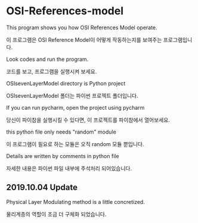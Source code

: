 # OSI-References-model

This program shows you how OSI References Model operate.

이 프로그램은 OSI Reference Model이 어떻게 작동하는지를 보여주는 프로그램입니다.

Look codes and run the program.

코드를 보고, 프로그램을 실행시켜 보세요.


OSIsevenLayerModel directory is Python project

OSIsevenLayerModel 폴더는 파이썬 프로젝트 폴더입니다.

If you can run pycharm, open the project using pycharm

당신이 파이참을 실행시킬 수 있다면, 이 프로젝트를 파이참에서 열어보세요.


this python file only needs "random" module

이 프로그램이 필요로 하는 모듈은 오직 random 모듈 뿐입니다.

Details are written by comments in python file

자세한 내용은 파이썬 파일 내부에 주석처리 되어있습니다.

## 2019.10.04 Update

Physical Layer Modulating method is a little concretized.

물리계층의 역할이 조금 더 구체화 되었습니다.
